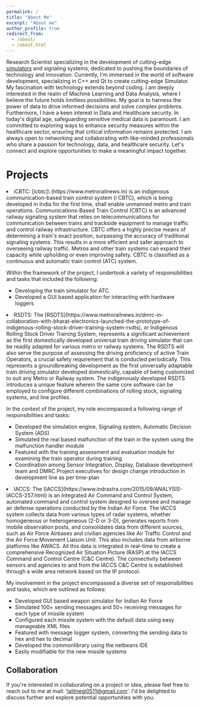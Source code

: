 ```yaml
---
permalink: /
title: "About Me"
excerpt: "About me"
author_profile: true
redirect_from: 
  - /about/
  - /about.html
---
```

Research Scientist specializing in the development of cutting-edge [simulators](https://en.wikipedia.org/wiki/Simulation) and signaling systems, dedicated to pushing the boundaries of technology and innovation. Currently, I'm immersed in the world of software development, specializing in C++ and Qt to create cutting-edge Simulator. My fascination with technology extends beyond coding. I am deeply interested in the realm of Machine Learning and Data Analysis, where I believe the future holds limitless possibilities. My goal is to harness the power of data to drive informed decisions and solve complex problems. Furthermore, I have a keen interest in Data and Healthcare security. In today's digital age, safeguarding sensitive medical data is paramount. I am committed to exploring ways to enhance security measures within the healthcare sector, ensuring that critical information remains protected. I am always open to networking and collaborating with like-minded professionals who share a passion for technology, data, and healthcare security. Let's connect and explore opportunities to make a meaningful impact together.

Projects
======
<li>  iCBTC: [icbtc]\
  (https://www.metrorailnews.in) is an indigenous communication-based train control system (i CBTC), which is being developed in India for the first time, shall enable unmanned metro and train operations. Communications-Based Train Control (CBTC) is an advanced railway signaling system that relies on telecommunications for communication between trains and trackside equipment to manage traffic and control railway infrastructure. CBTC offers a highly precise means of determining a train's exact position, surpassing the accuracy of traditional signaling systems. This results in a more efficient and safer approach to overseeing railway traffic. Metros and other train systems can expand their capacity while upholding or even improving safety. CBTC is classified as a continuous and automatic train control (ATC) system. 

Within the framework of the project, I undertook a variety of responsibilities and tasks that included the following:
 <ul type = "square"> 
   <li>Developing the train simulator for ATC</li>
   <li>Developed a GUI based application for interacting with hardware loggers</li>
 </ul>
</li>
<!-- It achieves this through several key features, including the use of high-resolution train location determination that doesn't rely on track circuits, continuous bidirectional data communication between trains and wayside equipment, and the presence of onboard and wayside processors capable of executing automatic train protection (ATP) functions. Additionally, it offers optional features such as automatic train operation (ATO) and automatic train supervision (ATS) services, all as defined in the IEEE 1474 standard. In modern CBTC systems, trains consistently calculate and transmit their status to trackside devices distributed along the railway line through radio communication. This status report includes crucial information such as the precise train location, speed, travel direction, and braking capabilities. This dataset serves a vital purpose: it allows for the calculation of the potential area a train could occupy on the track. Furthermore, it empowers trackside equipment to identify specific locations on the railway that must never be crossed by other trains sharing the same track. These critical points are communicated to trains, enabling them to autonomously and continuously adjust their speed while adhering to safety and comfort standards, including minimizing jerk. Consequently, trains continually receive distance information from the train ahead of them, enabling them to dynamically adapt their safety separation distance.-->



<li>  RSDTS: The [RSDTS](https://www.metrorailnews.in/dmrc-in-collaboration-with-bharat-electronics-launched-the-prototype-of-indigenous-rolling-stock-driver-training-system-rsdts), or Indigenous Rolling Stock Driver Training System, represents a significant achievement as the first domestically developed universal train driving simulator that can be readily adapted for various metro or railway systems. The RSDTS will also serve the purpose of assessing the driving proficiency of active Train Operators, a crucial safety requirement that is conducted periodically. This represents a groundbreaking development as the first universally adaptable train driving simulator developed domestically, capable of being customized to suit any Metro or Railway system. The indigenously developed RSDTS introduces a unique feature wherein the same core software can be employed to configure different combinations of rolling stock, signaling systems, and line profiles. 
  
In the context of the project, my role encompassed a following range of responsibilities and tasks:
 <ul type = "square">
   <li>Developed the simulation engine, Signaling system, Automatic Decision System (ADS)</li>
   <li>Simulated the real based malfunction of the train in the system using the malfunction handler module</li>
   <li>Featured with the training assessment and evaluation module for examining the train operator during training</li> 
   <li>Coordination among Sensor Integration, Display, Database development team and DMRC Project executives for design change introduction in development line as per time-plan</li> 
 </ul>
</li>
<!-- This can be achieved simply by altering the input data files, with minimal adjustments to the driving desk hardware if necessary. Consequently, this enhances the training system's adaptability and results in significant cost savings for Delhi Metro, as a single system can now be employed for multiple rolling stock types and various routes.  In contrast, the equipment previously acquired by DMRC was imported from Foreign Original Equipment Manufacturers at a considerable expense. Furthermore, the designs presently in DMRC's possession are specifically tailored for a single type of rolling stock and are limited to the initial design stage in terms of accommodating different line profiles and signaling systems. Officials have stated that making alterations at a later stage is a complex and cost-prohibitive endeavor.-->


<li> IACCS: The [IACCS](https://www.indrastra.com/2015/09/ANALYSIS-IACCS-257.html) is an Integrated Air Command and Control System, automated command and control system designed to oversee and manage air defense operations conducted by the Indian Air Force. <!--Operating over an extensive IP-based wide area network, this C4I (Command, Computer, Control, Communication, and Intelligence) system facilitates the comprehensive monitoring and control of air operations. --> The IACCS system collects data from various types of radar systems, whether homogeneous or heterogeneous (2-D or 3-D), generates reports from mobile observation posts, and consolidates data from different sources, such as Air Force Airbases and civilian agencies like Air Traffic Control and the Air Force Movement Liaison Unit. This also includes data from airborne platforms like AWACS. All this data is integrated in real-time to create a comprehensive Recognized Air Situation Picture (RASP) at the IACCS Command and Control Centre (C&C Centre). The connectivity between sensors and agencies to and from the IACCS C&C Centre is established through a wide area network based on the IP protocol. 

My involvement in the project encompassed a diverse set of responsibilities and tasks, which are outlined as follows:
 <ul type = "square">
   <li>Developed GUI based weapon simulator for Indian Air Force</li>
   <li>Simulated 100+ sending messages and 50+ receiving messages for each type of missile system</li>
   <li>Configured each missile system with the default data using easy manageable XML files</li>
   <li>Featured with message logger system, converting the sending data to hex and hex to decimal</li> 
   <li>Developed the commonlibrary using the netbeans IDE</li> 
   <li>Easily modifiable for the new missile systems</li> 
 </ul>
 </li>
<!-- It enables uninterrupted and integrated air operations throughout the entire airspace of the country, covering the Area of Responsibility (AOR) for the nation. IACCS serves as an automated Command and Control center for the Air Force, responsible for the control and surveillance of Air Operations. In the era of network-centric warfare, having access to a Recognized Air Situation Picture (RASP) is of paramount importance. This information needs to be available at different levels to facilitate a series of tactical decisions. These levels include the strategic level (Air Headquarters), operational level (Command Headquarters), and tactical level (Divisional level). Information sharing entails the exchange of critical data through dedicated links among the Navy, Army, and Civil Radar networks.-->


Collaboration
------
If you're interested in collaborating on a project or idea, please feel free to reach out to me at mail: 'lalitnegi0511@gmail.com'. I'd be delighted to discuss further and explore potential opportunities with you.
